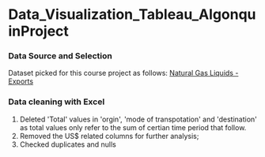 # Data_Visualization_Tableau_AlgonquinProject
### Data Source and Selection
Dataset picked for this course project as follows: [Natural Gas Liquids - Exports](https://open.canada.ca/data/en/dataset/8cb1d0d0-6ea7-4f6d-b01d-a38fafdcce77)

### Data cleaning with Excel
1. Deleted 'Total' values in 'orgin', 'mode of transpotation' and 'destination' as total values only refer to the sum of certian time period that follow. 
2. Removed the US$ related columns for further analysis;
3. Checked duplicates and nulls
